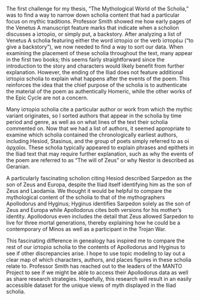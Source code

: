 The first challenge for my thesis, “The Mythological World of the Scholia,” was to find a way to narrow down scholia content that had a particular focus on mythic traditions. Professor Smith showed me how early pages of the Venetus A manuscript feature marks that indicate when a scholion discusses a ἱστορία, or simply put, a backstory. After analyzing a list of Venetus A scholia featuring either the word ἱστορία or the verb ἱστορέω (“to give a backstory”), we now needed to find a way to sort our data. When examining the placement of these scholia throughout the text, many appear in the first two books; this seems fairly straightforward since the introduction to the story and characters would likely benefit from further explanation. However, the ending of the Iliad does not feature additional ἱστορία scholia to explain what happens after the events of the poem. This reinforces the idea that the chief purpose of the scholia is to authenticate the material of the poem as authentically Homeric, while the other works of the Epic Cycle are not a concern. 

Many ἱστορία scholia cite a particular author or work from which the mythic variant originates, so I sorted authors that appear in the scholia by time period and genre, as well as on what lines of the text their scholia commented on. Now that we had a list of authors, it seemed appropriate to examine which scholia contained the chronologically earliest authors, including Hesiod, Stasinus, and the group of poets simply referred to as οἱ ἀρχαῖοι. These scholia typically appeared to explain phrases and epithets in the Iliad text that may require further explanation, such as why the events of the poem are referred to as “The will of Zeus” or why Nestor is described as Geranian. 

A particularly fascinating scholion citing Hesiod described Sarpedon as the son of Zeus and Europa, despite the Iliad itself identifying him as the son of Zeus and Laodamia. We thought it would be helpful to compare the mythological content of the scholia to that of the mythographers Apollodorus and Hyginus; Hyginus identifies Sarpedon solely as the son of Zeus and Europa while Apollodorus cites both versions for his mother’s identity. Apollodorus even includes the detail that Zeus allowed Sarpedon to live for three mortal generations, thereby explaining how he could be a contemporary of Minos as well as a participant in the Trojan War.

This fascinating difference in genealogy has inspired me to compare the rest of our ἱστορία scholia to the contents of Apollodorus and Hyginus to see if other discrepancies arise. I hope to use topic modeling to lay out a clear map of which characters, authors, and places figures in these scholia relate to. Professor Smith has reached out to the leaders of the MANTO Project to see if we might be able to access their Apollodorus data as well as share research strategies. Hopefully, this research will result in an easily accessible dataset for the unique views of myth displayed in the Iliad scholia. 
 
